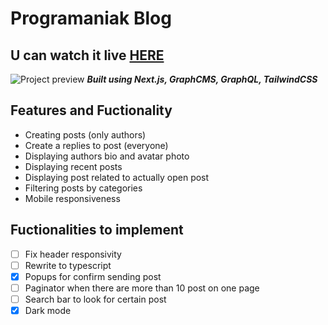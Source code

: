 # Programaniak Blog
## U can watch it live [HERE](https://graphcms-blog-phi.vercel.app/)

![Project preview](https://cdn.discordapp.com/attachments/917864818189418576/918242910229647430/unknown.png)
**_Built using Next.js, GraphCMS, GraphQL, TailwindCSS_**

## Features and Fuctionality

- Creating posts (only authors)
- Create a replies to post (everyone)
- Displaying authors bio and avatar photo
- Displaying recent posts
- Displaying post related to actually open post
- Filtering posts by categories
- Mobile responsiveness

## Fuctionalities to implement

- [ ] Fix header responsivity
- [ ] Rewrite to typescript
- [x] Popups for confirm sending post
- [ ] Paginator when there are more than 10 post on one page
- [ ] Search bar to look for certain post
- [x] Dark mode
